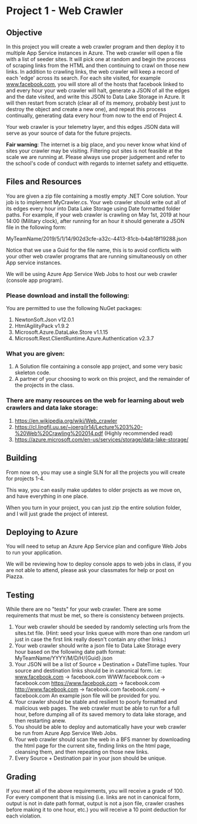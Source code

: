 # Project 1 - Web Crawler

## Objective
In this project you will create a web crawler program and then deploy it to multiple App Service instances in Azure. The web crawler will open a file with a list of seeder sites. It will pick one at random and begin the process of scraping links from the HTML and then continuing to crawl on those new links. In addition to crawling links, the web crawler will keep a record of each 'edge' across its search. For each site visited, for example www.facebook.com, you will store all of the hosts that facebook linked to and every hour your web crawler will halt, generate a JSON of all the edges and the date visited, and write this JSON to Data Lake Storage in Azure. It will then restart from scratch (clear all of its memory, probably best just to destroy the object and create a new one), and repeat this process continually, generating data every hour from now to the end of Project 4.

Your web crawler is your telemetry layer, and this edges JSON data will serve as your source of data for the future projects.

**Fair warning**: The internet is a big place, and you never know what kind of sites your crawler may be visiting. Filtering out sites is not feasible at the scale we are running at. Please always use proper judgement and refer to the school's code of conduct with regards to internet safety and ettiquette.

## Files and Resources
You are given a zip file containing a mostly empty .NET Core solution. Your job is to implement MyCrawler.cs. Your web crawler should write out all of its edges every hour into Data Lake Storage using Date formatted folder paths. For example, if your web crawler is crawling on May 1st, 2019 at hour 14:00 (Military clock), after running for an hour it should generate a JSON file in the following form:

MyTeamName/2019/5/1/14/902d3cfe-a32c-4413-81cb-b4ab18f19288.json

Notice that we use a Guid for the file name, this is to avoid conflicts with your other web crawler programs that are running simultaneously on other App service instances.

We will be using Azure App Service Web Jobs to host our web crawler (console app program).

### Please download and install the following:
You are permitted to use the following NuGet packages:
1) NewtonSoft.Json v12.0.1
2) HtmlAgilityPack v1.9.2
3) Microsoft.Azure.DataLake.Store v1.1.15
4) Microsoft.Rest.ClientRuntime.Azure.Authentication v2.3.7

### What you are given:
1. A Solution file containing a console app project, and some very basic skeleton code.
2. A partner of your choosing to work on this project, and the remainder of the projects in the class.

### There are many resources on the web for learning about web crawlers and data lake storage:
1. https://en.wikipedia.org/wiki/Web_crawler
2. https://cl.lingfil.uu.se/~joerg/ir14/Lecture%203%20-%20Web%20Crawling%202014.pdf (Highly recommended read)
3. https://azure.microsoft.com/en-us/services/storage/data-lake-storage/

## Building
From now on, you may use a single SLN for all the projects you will create for projects 1-4.

This way, you can easily make updates to older projects as we move on, and have everything in one place.

When you turn in your project, you can just zip the entire solution folder, and I will just grade the project of interest.

## Deploying to Azure
You will need to setup an Azure App Service plan and configure Web Jobs to run your application.

We will be reviewing how to deploy console apps to web jobs in class, if you are not able to attend, please ask your classmates for help or post on Piazza.

## Testing
While there are no "tests" for your web crawler. There are some requirements that must be met, so there is consistency between projects.

1) Your web crawler should be seeded by randomly selecting urls from the sites.txt file. (Hint: seed your links queue with more than one random url just in case the first link really doesn't contain any other links.)
2) Your web crawler should write a json file to Data Lake Storage every hour based on the following date path format:
    MyTeamName/YYYY/M/D/H/{Guid}.json
3) Your JSON will be a list of Source + Destination + DateTime tuples. Your source and destination links should be in canonical form. i.e:
    www.facebook.com -> facebook.com
    WWW.facebook.com -> facebook.com
    https://www.facebook.com -> facebook.com
    http://www.facebook.com -> facebook.com
    facebook.com/ -> facebook.com
    An example json file will be provided for you.
4) Your crawler should be stable and resilient to poorly formatted and malicious web pages. The web crawler must be able to run for a full hour, before dumping all of its saved memory to data lake storage, and then
   restarting anew.
5) You should be able to deploy and automatically have your web crawler be run from Azure App Service Web Jobs.
6) Your web crawler should scan the web in a BFS manner by downloading the html page for the current site, finding links on the html page, cleansing them, and then repeating on those new links.
7) Every Source + Destination pair in your json should be unique.

## Grading
If you meet all of the above requirements, you will receive a grade of 100.
For every component that is missing (i.e. links are not in canonical form, output is not in date path format, output is not a json file, crawler crashes before making it to one hour, etc.) you will receive a 10 point deduction for each violation.